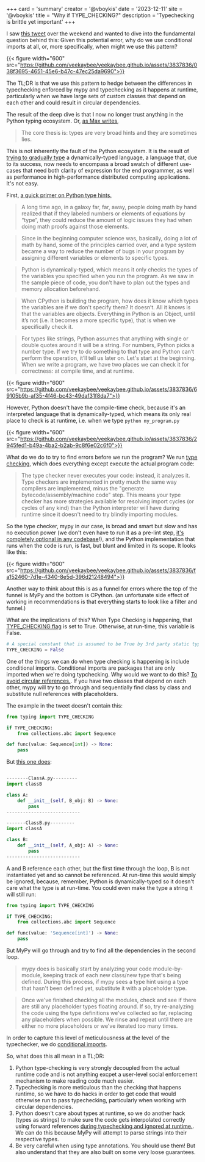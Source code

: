 +++
card = 'summary'
creator = '@vboykis'
date = '2023-12-11'
site = '@vboykis'
title = "Why if TYPE_CHECKING?"
description = 'Typechecking is brittle yet important'
+++

I saw [this tweet](https://twitter.com/charliermarsh/status/1733865143694487769) over the weekend and wanted to dive into the fundamental question behind this: Given this potential error, why do we use conditional imports at all, or, more specifically, when might we use this pattern? 

{{< figure  width="600" src="https://github.com/veekaybee/veekaybee.github.io/assets/3837836/038f3695-4651-45e6-b47c-47ec25da9690">}}

The TL;DR is that we use this pattern to hedge between the differences in typechecking enforced by mypy and typechecking as it happens at runtime, particularly when we have large sets of custom classes that depend on each other and could result in circular dependencies. 

The result of the deep dive is that I now no longer trust anything in the Python typing ecosystem. Or, [as Max writes](https://bernsteinbear.com/blog/typed-python/), 

> The core thesis is: types are very broad hints and they are sometimes lies.

This is not inherently the fault of the Python ecosystem. It is the result of [trying to gradually type](https://wphomes.soic.indiana.edu/jsiek/what-is-gradual-typing/) a dynamically-typed language, a language that, due to its success, now needs to encompass a broad swatch of different use-cases that need both clarity of expression for the end programmer, as well as performance in high-performance distributed computing applications. It's not easy. 

First, [a quick primer on Python type hints.](https://vickiboykis.com/2019/07/08/a-deep-dive-on-python-type-hints/)

 > A long time ago, in a galaxy far, far, away, people doing math by hand realized that if they labeled numbers or elements of equations by “type”, they could reduce the amount of logic issues they had when doing math proofs against those elements.

  > Since in the beginning computer science was, basically, doing a lot of math by hand, some of the principles carried over, and a type system became a way to reduce the number of bugs in your program by assigning different variables or elements to specific types.

> Python is dynamically-typed, which means it only checks the types of the variables you specified when you run the program. As we saw in the sample piece of code, you don’t have to plan out the types and memory allocation beforehand.

> When CPython is building the program, how does it know which types the variables are if we don’t specify them? It doesn’t. All it knows is that the variables are objects. Everything in Python is an Object, until it’s not (i.e. it becomes a more specific type), that is when we specifically check it.

> For types like strings, Python assumes that anything with single or double quotes around it will be a string. For numbers, Python picks a number type. If we try to do something to that type and Python can’t perform the operation, it’ll tell us later on.
Let's start at the beginning. When we write a program, we have two places we can check it for correctness: at compile time, and at runtime. 

{{< figure  width="600" src="https://github.com/veekaybee/veekaybee.github.io/assets/3837836/69105b9b-af35-4f46-bc43-49daf31f8da7">}}

However, Python doesn't have the compile-time check, because it's an interpreted language that is dynamically-typed, which means its only real place to check is at runtime, i.e. when we type `python my_program.py`

{{< figure  width="600" src="https://github.com/veekaybee/veekaybee.github.io/assets/3837836/2945fed1-b49a-4ba2-b2ab-9c8f6e02c6f0">}}

What do we do to try to find errors before we run the program? We run [type checking](https://stackoverflow.com/a/61548894), which does everything except execute the actual program code: 

> The type checker never executes your code: instead, it analyzes it. Type checkers are implemented in pretty much the same way compilers are implemented, minus the "generate bytecode/assembly/machine code" step. This means your type checker has more strategies available for resolving import cycles (or cycles of any kind) than the Python interpreter will have during runtime since it doesn't need to try blindly importing modules.

So the type checker, mypy in our case, is broad and smart but slow and has no execution power (we don't even have to run it as a pre-lint step, [it's completely optional in any codebase](https://mypy-lang.org/)!), and the Python implementation that runs when the code is run, is fast, but blunt and limited in its scope. It looks like this: 

{{< figure  width="600" src="https://github.com/veekaybee/veekaybee.github.io/assets/3837836/fa152460-7d1e-4340-8e5d-396d21248494">}}

Another way to think about this is as a funnel for errors where the top of the funnel is MyPy and the bottom is CPython. (an unfortunate side effect of working in recommendations is that everything starts to look like a filter and funnel.)

What are the implications of this? When Type Checking is happening, that [TYPE_CHECKING flag](https://docs.python.org/3/library/typing.html#constant) is set to True. Otherwise, at run-time, this variable is False. 

```python
# A special constant that is assumed to be True by 3rd party static type checkers. It is False at runtime.
TYPE_CHECKING = False
```

One of the things we can do when type checking is happening is include conditional imports. Conditional imports are packages that are only imported when we're doing typchecking. Why would we want to do this? [To avoid circular references.](https://stackoverflow.com/questions/61545580/how-does-mypy-use-typing-type-checking-to-resolve-the-circular-import-annotation). If you have two classes that depend on each other, mypy will try to go through and sequentially find class by class and substitute null references with placeholders. 

The example in the tweet doesn't contain this:  

```python
from typing import TYPE_CHECKING

if TYPE_CHECKING:
    from collections.abc import Sequence

def func(value: Sequence[int]) -> None:
    pass

```

But [this one does](https://github.com/python/mypy/issues/4440): 

```python

--------ClassA.py---------
import classB

class A:
    def __init__(self, B_obj: B) -> None:
        pass
---------------------------

-------ClassB.py---------
import classA

class B:
    def __init__(self, A_obj: A) -> None:
        pass
---------------------------
```

A and B reference each other, but the first time through the loop, B is not instantiated yet and so cannot be referenced. At run-time this would simply be ignored, because, remember, Python is dynamically-typed so it doesn't care what the type is at run-time. You could even make the type a string it will still run: 

```python
from typing import TYPE_CHECKING

if TYPE_CHECKING:
    from collections.abc import Sequence

def func(value: 'Sequence[int]') -> None:
    pass
```

But MyPy will go through and try to find all the dependencies in the second loop. 

> mypy does is basically start by analyzing your code module-by-module, keeping track of each new class/new type that's being defined. During this process, if mypy sees a type hint using a type that hasn't been defined yet, substitute it with a placeholder type.

> Once we've finished checking all the modules, check and see if there are still any placeholder types floating around. If so, try re-analyzing the code using the type definitions we've collected so far, replacing any placeholders when possible. We rinse and repeat until there are either no more placeholders or we've iterated too many times.

In order to capture this level of meticulousness at the level of the typechecker, we do [conditional imports](https://www.stefaanlippens.net/circular-imports-type-hints-python.html).

So, what does this all mean in a TL;DR: 

1. Python type-checking is very strongly decoupled from the actual runtime code and is not anything excpet a user-level social enforcement mechanism to make reading code much easier.
2. Typechecking is more meticulous than the checking that happens runtime, so we have to do hacks in order to get code that would otherwise run to pass typechecking, particularly when working with circular dependencies. 
3. Python doesn't care about types at runtime, so we do another hack (types as strings) to make sure the code gets interpolated correctly using forward references [during typechecking and ignored at runtime.](https://peps.python.org/pep-0484/#forward-references). We can do this because MyPy will attempt to parse strings into their respective types. 
4. Be very careful when using type annotations. You should use them! But also understand that they are also built on some very loose guarantees.  












